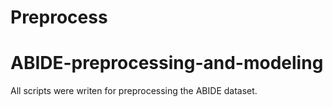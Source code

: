 # Preprocess
# ABIDE-preprocessing-and-modeling


All scripts were writen for preprocessing the ABIDE dataset. 
